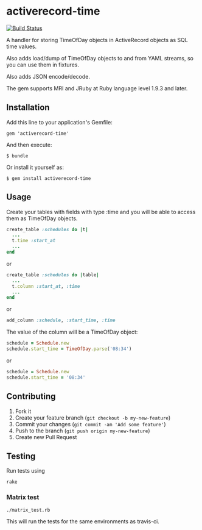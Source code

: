 # activerecord-time

[![Build Status](https://travis-ci.org/donv/activerecord-time.svg)](https://travis-ci.org/donv/activerecord-time)

A handler for storing TimeOfDay objects in ActiveRecord objects as SQL time values.

Also adds load/dump of TimeOfDay objects to and from YAML streams, so you can use
them in fixtures.

Also adds JSON encode/decode.

The gem supports MRI and JRuby at Ruby language level 1.9.3 and later.

## Installation

Add this line to your application's Gemfile:

    gem 'activerecord-time'

And then execute:

    $ bundle

Or install it yourself as:

    $ gem install activerecord-time

## Usage

Create your tables with fields with type :time and you will be able to access them as
TimeOfDay objects.

```Ruby
create_table :schedules do |t|
  ...
  t.time :start_at
  ...
end
```

or

```Ruby
create_table :schedules do |table|
  ...
  t.column :start_at, :time
  ...
end
```

or

```Ruby
add_column :schedule, :start_time, :time
```

The value of the column will be a TimeOfDay object:

```Ruby
schedule = Schedule.new
schedule.start_time = TimeOfDay.parse('08:34')
```

or

```Ruby
schedule = Schedule.new
schedule.start_time = '08:34'
```



## Contributing

1. Fork it
2. Create your feature branch (`git checkout -b my-new-feature`)
3. Commit your changes (`git commit -am 'Add some feature'`)
4. Push to the branch (`git push origin my-new-feature`)
5. Create new Pull Request

## Testing

Run tests using

    rake
    
### Matrix test

    ./matrix_test.rb

This will run the tests for the same environments as travis-ci.
